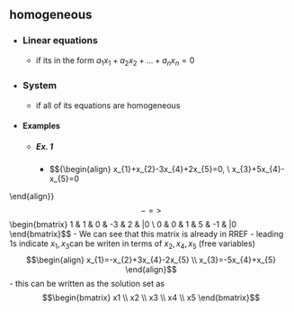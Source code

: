 ## homogeneous
- ### Linear equations
	- if its in the form $a_{1}x_{1}+a_{2}x_{2}+\dots+a_{n}x_{n}=0$
- ### System
	- if all of its equations are homogeneous
- #### Examples
	- ##### Ex. 1
		- $${\begin{align}
x_{1}+x_{2}-3x_{4}+2x_{5}=0, \\
x_{3}+5x_{4}-x_{5}=0

\end{align}}$$
			- => $$\begin{bmatrix}
1 & 1 & 0 & -3 & 2 & |0 \\
0 & 0 & 1 & 5 & -1 & |0
	\end{bmatrix}$$
			-  We can see that this matrix is already in RREF
				- leading 1s indicate $x_{1},x_{3}$can be writen in terms of $x_{2},x_{4},x_{5}$ (free variables)$$\begin{align}
x_{1}=-x_{2}+3x_{4}-2x_{5} \\
x_{3}=-5x_{4}+x_{5}
								\end{align}$$
				- this can be written as the solution set as $$\begin{bmatrix}
x1 \\
x2 \\
x3 \\
x4 \\
x5
\end{bmatrix}$$
					
